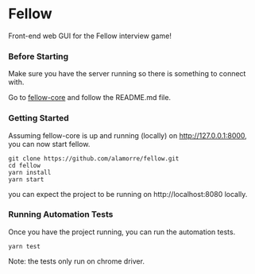 # Fellow
Front-end web GUI for the Fellow interview game!

### Before Starting
Make sure you have the server running so there is something to connect with.

Go to [fellow-core](https://github.com/alamorre/fellow-core) and follow the README.md file.

### Getting Started
Assuming fellow-core is up and running (locally) on http://127.0.0.1:8000, you can now start fellow.

```
git clone https://github.com/alamorre/fellow.git
cd fellow
yarn install
yarn start
```

you can expect the project to be running on http://localhost:8080 locally.

### Running Automation Tests
Once you have the project running, you can run the automation tests.

```
yarn test
```

Note: the tests only run on chrome driver.

